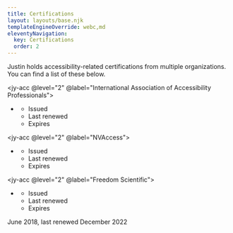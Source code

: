 ```yaml
---
title: Certifications
layout: layouts/base.njk
templateEngineOverride: webc,md
eleventyNavigation:
  key: Certifications
  order: 2
---
```

Justin holds accessibility-related certifications from multiple organizations. You can find a list of these below.

<jy-acc @level="2" @label="International Association of Accessibility Professionals">
<ul>
<li webc:for="(key, value) in pages.certs.iaap">
<a :href="value.url" @text="value.name"></a>
<ul>
<li webc:if="value.issued">Issued <span @text="value.issued"></span></li>
<li webc:if="value.renewed">Last renewed <span @text="value.renewed"></span></li>
<li webc:if="value.expires">Expires <span @text="value.expires"></span></li>
</ul>
</li>
</ul>
</jy-acc>

<jy-acc @level="2" @label="NVAccess">
<ul>
<li webc:for="(key, value) in pages.certs.nvaccess">
<a :href="value.url" @text="value.name"></a>
<ul>
<li webc:if="value.issued">Issued <span @text="value.issued"></span></li>
<li webc:if="value.renewed">Last renewed <span @text="value.renewed"></span></li>
<li webc:if="value.expires">Expires <span @text="value.expires"></span></li>
</ul>
</li>
</ul>
</jy-acc>

<jy-acc @level="2" @label="Freedom Scientific">
<ul>
<li webc:for="(key, value) in pages.certs.fs">
<a :href="value.url" @text="value.name"></a>
<ul>
<li webc:if="value.issued">Issued <span @text="value.issued"></span></li>
<li webc:if="value.renewed">Last renewed <span @text="value.renewed"></span></li>
<li webc:if="value.expires">Expires <span @text="value.expires"></span></li>
</ul>
</li>
</ul>
June 2018, last renewed December 2022
</jy-acc>